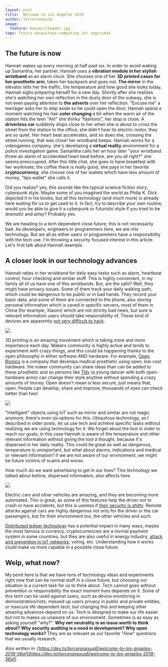 ```yaml
---
layout: post
title:  Welcome to Los Angeles 2019
author: terceranexus6
image:
  feature: banners/header.jpg
tags: futuro ubiquitous-computing iot seguridad
---
```


## The future is now

Hannah wakes up every morning at half past six. In order to avoid waking up Samantha, her partner, Hannah uses a **vibration module in her stylish wristband** as an alarm clock. She chooses one of her **3D printed cases for her prosthetic arm**, takes her backpack and goes out. **The mirror** in the elevator tells her the traffic, the temperature and how good she looks today, Hannah sighs preparing herself for a new day. Shortly after she realizes she's watching her own reflection in the dusty door of the subway, she is not even paying attention to **the adverts** over her reflection. "Excuse me" a teenager asks her to step aside so he could open the door, Hannah spend a moment watching his hair **color changing** a bit when the warm air of the station hits the teen "Ah!" she thinks "fashions", her stop is close. A **driverless car** suddenly stops close to her when she is about to cross the street from the station to the office, she didn't hear its electric motor, they are so quiet. Her heart beat accelerates, and so does she, crossing the street running, that was close! her wristband beeps. Hannah works for a videogames company, she's developing a **virtual reality** environment for a police investigation game. Samantha calls her an hour later "your wristband threw an alarm of accelerated heart beat before, are you all right?" she seems preoccupied. After this little chat, she goes to have breakfast with her workmate, the coffee there is really good, she pays in her favorite **cryptocurrency**, she choose one of her wallets which have less amount of money, "tips wallet" she calls it.

Did you realize? yes, this sounds like the typical science fiction story, cyberpunk style. Maybe some of you imagined the world as Philip K. Dick depicted it in his books, but all this technology (and much more) is already here waiting for us to get used to it. In fact, try to describe your own routine, would you be able to give it a cyberpunk or futuristic style if you tried to be *dramatic* and *artsy*? Probably yes.

We are heading to a tech dependent close future, this is not necessarily bad. As developers, engineers or programmers here, we are into technology. But we all as either users or programmers have a responsibility with the tech use. I'm throwing a security focused interest in this article. Let's first talk about Hannah example.

## A closer look in our technology advances

Hannah relies in her wristband for daily easy tasks such as alarm, heartbeat control, hour checking and similar stuff. This is highly convenient, in my family all of us have one of this wristbands. But, are the safe? Well, they might have privacy issues. Some of them track your daily walking path, which could be dangerous to be public or in bad hands. They record your basic data, and some of them are connected to the phone, also storing personal information which is saved in specific servers, most of them in China (for example, Xiaomi) which are not strictly bad news, but sure is relevant information users should take responsibility of. These kind of devices are apparently [not very difficult to hack](https://securelist.com/blog/research/69369/how-i-hacked-my-smart-bracelet/).

<img src="{{ site.url }}/assets/images/dev.to/mi-band-wrist-Strap_8_.jpg" style="display: block; margin: 0 auto;">

3D printing is an amazing movement which is taking more and more importance each day. Makers community is highly active and tends to experiment with crazy things, and this could be happening thanks to the open philosophy in either software AND hardware. For example, [Open Bionics](https://openbionics.com/) is a company that develops medical prosthetic using open, low cost hardware. the maker community can share ideas than can be added to these prosthetic and so persons like [Tilly](https://twitter.com/GiveTillyaHand) (a young dancer with both open-hardware arms) can change their style anytime without spending a crazy amounts of money. Open doesn't mean is less secure, just means that, open. People can develop, share and improve, thousands of eyes can check better than two!

<img src="{{ site.url }}/assets/images/dev.to/Final.png" style="display: block; margin: 0 auto;">

"Intelligent" objects using IoT such as mirror and similar are not magic anymore, there's even rpi options for this. Ubiquitous technology, as I described in older posts, let us use tech and achieve specific tasks without realizing we are using technology for it. We forget about the tool in order to reach our goals, in this case Hannah is aware of the temperature and other relevant information without giving the tool a thought, because it's dispersed in her daily reality. This could be great as well as dangerous, temperature is unimportant, but what about alarms, indications and medical or relevant information? if we are not aware of our environment, we might be future victims of scams and worse.

How much do we want advertising to get in our lives? This technology we talked about before, dispersed information, also affects here.

<img src="{{ site.url }}/assets/images/dev.to/black-mirror-10.jpeg" style="display: block; margin: 0 auto;">

Electric cars and other vehicles are amazing, and they are becoming more automated. This is great, as some of this features help the driver not to crash or have accidents, but this is useless if [their security is shitty](https://www.wired.com/2016/08/jeep-hackers-return-high-speed-steering-acceleration-hacks/). Remote attacks against cars are highly dangerous not only for the driver or the car passengers, but for their environment too, the other vehicles and such.

[Distributed ledger technology](https://dev.to/terceranexus6/distributed-ledger-and-ethereum-token-creation-eeh) has a potential impact in many ways, maybe the most famous is currency. cryptocurrencies are a normal payment system in some countries, but they are also useful in energy industry, [attack and prevention in IoT networks](https://dev.to/terceranexus6/hive-mind-security-in-distributed-iot-3p45), voting, etc. Understanding how it works could make us more capable in a possible close future.

## Welp, what now?

My point here is that we have tons of technology ideas and experiments right now that can be normal stuff in a close future, but choosing our situation is a current task for us to think about. Tech cannot goes without prevention or responsibility the exact moment lives depends on it. Some of this tech can be used against users, such as device monitoring in demonstration/riots, messed up users privacy in public and private entities, or insecure life dependent tech; but changing this and keeping other amazing advances depend on us. Tech is designed to make our life easier but not to makes us unaware of our environment. Sometimes is as easy as asking yourself "why?". **Why net neutrality is an issue worth to think about? Why security auditing is a need in development? Why open technology *works*?** They are as relevant as our favorite "*How*" questions that we usually research.

*Also written in: [https://dev.to/terceranexus6/welcome-to-los-angeles-2019-56af](https://dev.to/terceranexus6/welcome-to-los-angeles-2019-56af)*
